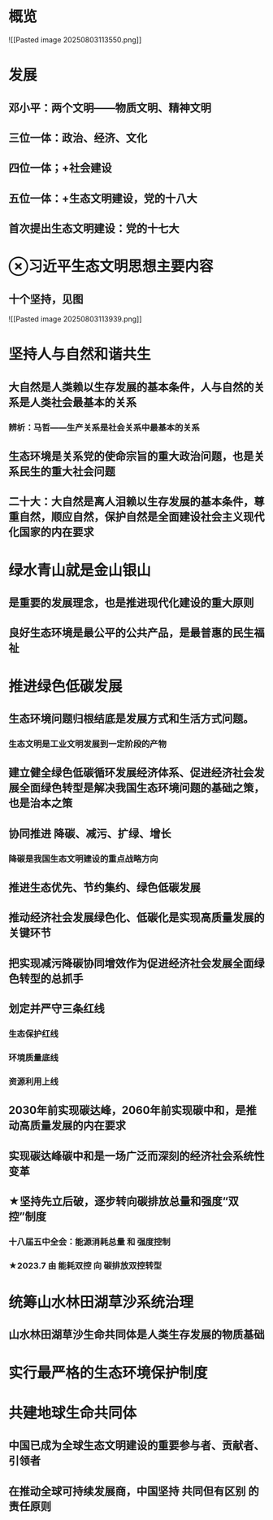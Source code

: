 # 概览
![[Pasted image 20250803113550.png]]
# 发展
## 邓小平：两个文明——物质文明、精神文明
## 三位一体：政治、经济、文化
## 四位一体；+社会建设
## 五位一体：+生态文明建设，党的十八大
## 首次提出生态文明建设：党的十七大
# ⊗习近平生态文明思想主要内容
## 十个坚持，见图
![[Pasted image 20250803113939.png]]
# 坚持人与自然和谐共生
## 大自然是人类赖以生存发展的基本条件，人与自然的关系是人类社会最基本的关系
### 辨析：马哲——生产关系是社会关系中最基本的关系
## 生态环境是关系党的使命宗旨的重大政治问题，也是关系民生的重大社会问题
## 二十大：大自然是离人泪赖以生存发展的基本条件，尊重自然，顺应自然，保护自然是全面建设社会主义现代化国家的内在要求
# 绿水青山就是金山银山
## 是重要的发展理念，也是推进现代化建设的重大原则
## 良好生态环境是最公平的公共产品，是最普惠的民生福祉
# 推进绿色低碳发展
## 生态环境问题归根结底是发展方式和生活方式问题。
### 生态文明是工业文明发展到一定阶段的产物
## 建立健全绿色低碳循环发展经济体系、促进经济社会发展全面绿色转型是解决我国生态环境问题的基础之策，也是治本之策
## 协同推进 降碳、减污、扩绿、增长
### 降碳是我国生态文明建设的重点战略方向
## 推进生态优先、节约集约、绿色低碳发展
## 推动经济社会发展绿色化、低碳化是实现高质量发展的关键环节
## 把实现减污降碳协同增效作为促进经济社会发展全面绿色转型的总抓手
## 划定并严守三条红线
### 生态保护红线
### 环境质量底线
### 资源利用上线
## 2030年前实现碳达峰，2060年前实现碳中和，是推动高质量发展的内在要求
## 实现碳达峰碳中和是一场广泛而深刻的经济社会系统性变革
## ★坚持先立后破，逐步转向碳排放总量和强度“双控”制度
### 十八届五中全会：能源消耗总量 和 强度控制
### ★2023.7 由 能耗双控 向 碳排放双控转型
# 统筹山水林田湖草沙系统治理
## 山水林田湖草沙生命共同体是人类生存发展的物质基础
# 实行最严格的生态环境保护制度
# 共建地球生命共同体
## 中国已成为全球生态文明建设的重要参与者、贡献者、引领者
## 在推动全球可持续发展商，中国坚持 共同但有区别 的责任原则